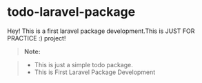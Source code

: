 # todo-laravel-package

Hey! This is a first laravel package development.This is JUST FOR PRACTICE :) project!

> **Note:**

> - This is just a simple todo package.
> - This is First Laravel Package Development
